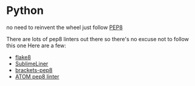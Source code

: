 # Python

no need to reinvent the wheel just follow [PEP8](https://www.python.org/dev/peps/pep-0008/)


There are lots of pep8 linters out there so there's no excuse not to follow this one
Here are a few:

- [flake8](https://pypi.python.org/pypi/flake8)
- [SublimeLiner](https://github.com/SublimeLinter/SublimeLinter-pep8)
- [brackets-pep8](https://github.com/SecPlus/brackets-pep8)
- [ATOM pep8 linter](https://atom.io/packages/linter-pep8)
